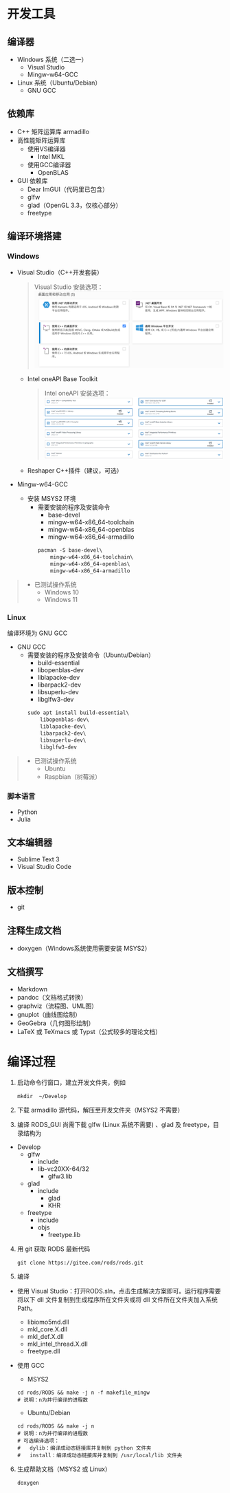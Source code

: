# 开发工具

## 编译器

* Windows 系统（二选一）
  * Visual Studio
  * Mingw-w64-GCC
* Linux 系统（Ubuntu/Debian）
  * GNU GCC

## 依赖库

* C++ 矩阵运算库 armadillo
* 高性能矩阵运算库
    * 使用VS编译器
        * Intel MKL
    * 使用GCC编译器
        * OpenBLAS
* GUI 依赖库
    * Dear ImGUI（代码里已包含）
    * glfw
    * glad（OpenGL 3.3，仅核心部分）
    * freetype

## 编译环境搭建

### Windows

* Visual Studio（C++开发套装）
    > Visual Studio 安装选项：
![VS安装选项](install_vs.png)

    * Intel oneAPI Base Toolkit
        > Intel oneAPI 安装选项：
![Intel安装选项](install_intel.png)

    * Reshaper C++插件（建议，可选）


* Mingw-w64-GCC
    * 安装 MSYS2 环境
      * 需要安装的程序及安装命令
        * base-devel
        * mingw-w64-x86_64-toolchain
        * mingw-w64-x86_64-openblas
        * mingw-w64-x86_64-armadillo
        ```shell
        pacman -S base-devel\
            mingw-w64-x86_64-toolchain\
            mingw-w64-x86_64-openblas\
            mingw-w64-x86_64-armadillo
        ```

> * 已测试操作系统 
>   * Windows 10 
>   * Windows 11

### Linux

编译环境为 GNU GCC
* GNU GCC
    * 需要安装的程序及安装命令（Ubuntu/Debian）
        * build-essential
        * libopenblas-dev
        * liblapacke-dev
        * libarpack2-dev
        * libsuperlu-dev
        * libglfw3-dev
        ```shell
        sudo apt install build-essential\
            libopenblas-dev\
            liblapacke-dev\
            libarpack2-dev\
            libsuperlu-dev\
            libglfw3-dev
        ```

> * 已测试操作系统 
>   * Ubuntu
>   * Raspbian（树莓派）

### 脚本语言

* Python
* Julia

## 文本编辑器

* Sublime Text 3
* Visual Studio Code

## 版本控制

* git

## 注释生成文档

* doxygen（Windows系统使用需要安装 MSYS2）

## 文档撰写

* Markdown
* pandoc（文档格式转换）
* graphviz（流程图、UML图）
* gnuplot（曲线图绘制）
* GeoGebra（几何图形绘制）
* LaTeX 或 TeXmacs 或 Typst（公式较多的理论文档）


# 编译过程

1. 启动命令行窗口，建立开发文件夹，例如

    ```shell
    mkdir  ~/Develop
    ```

2. 下载 armadillo 源代码，解压至开发文件夹（MSYS2 不需要）

3. 编译 RODS_GUI 尚需下载 glfw (Linux 系统不需要) 、glad 及 freetype，目录结构为

- Develop
  - glfw
    - include
    - lib-vc20XX-64/32
      - glfw3.lib
  - glad
    - include
      - glad
      - KHR
  - freetype
    - include
    - objs
      - freetype.lib


4. 用 git 获取 RODS 最新代码

    ```shell
    git clone https://gitee.com/rods/rods.git
    ```

2. 编译
* 使用 Visual Studio：打开RODS.sln，点击生成解决方案即可。运行程序需要将以下 dll 文件复制到生成程序所在文件夹或将 dll 文件所在文件夹加入系统 Path。
  * libiomo5md.dll
  * mkl_core.X.dll
  * mkl_def.X.dll
  * mkl_intel_thread.X.dll
  * freetype.dll

* 使用 GCC
    * MSYS2

    ```shell
    cd rods/RODS && make -j n -f makefile_mingw
    # 说明：n为并行编译的进程数
    ```

    * Ubuntu/Debian

    ```shell
    cd rods/RODS && make -j n
    # 说明：n为并行编译的进程数
    # 可选编译选项：
    #   dylib：编译成动态链接库并复制到 python 文件夹
    #   install：编译成动态链接库并复制到 /usr/local/lib 文件夹
    ```

6. 生成帮助文档（MSYS2 或 Linux）

    ```shell
    doxygen
    ```